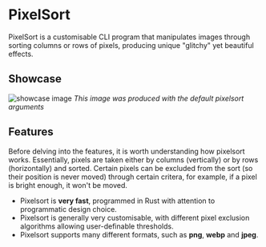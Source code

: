 # PixelSort

PixelSort is a customisable CLI program that manipulates images through sorting columns or rows of pixels, producing unique "glitchy" yet beautiful effects. 

## Showcase
![showcase image](https://cdn.overseer-bot.net/file/the-void/screenshots/output.png)
*This image was produced with the default pixelsort arguments*

## Features

Before delving into the features, it is worth understanding how pixelsort works. Essentially, pixels are taken either by columns (vertically) or by rows (horizontally) and sorted. Certain pixels can be excluded from the sort (so their position is never moved) through certain critera, for example, if a pixel is bright enough, it won't be moved.

- Pixelsort is **very fast**, programmed in Rust with attention to programmatic design choice.
- Pixelsort is generally very customisable, with different pixel exclusion algorithms allowing user-definable thresholds.
- Pixelsort supports many different formats, such as **png**, **webp** and **jpeg**.
